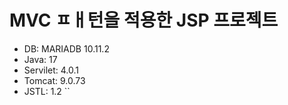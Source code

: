 # MVC ㅍㅐ턴을 적용한 JSP 프로젝트

- DB: MARIADB 10.11.2
- Java: 17
- Servilet: 4.0.1
- Tomcat: 9.0.73
- JSTL: 1.2
``